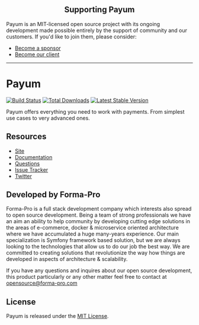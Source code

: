 <h2 align="center">Supporting Payum</h2>

Payum is an MIT-licensed open source project with its ongoing development made possible entirely by the support of community and our customers. If you'd like to join them, please consider:

- [Become a sponsor](https://www.patreon.com/makasim)
- [Become our client](http://forma-pro.com/)

---

# Payum
[![Build Status](https://travis-ci.org/Payum/Core.png?branch=master)](https://travis-ci.org/Payum/Core)
[![Total Downloads](https://poser.pugx.org/payum/Core/d/total.png)](https://packagist.org/packages/payum/core)
[![Latest Stable Version](https://poser.pugx.org/payum/core/version.png)](https://packagist.org/packages/payum/core)

Payum offers everything you need to work with payments. From simplest use cases to very advanced ones. 

## Resources

* [Site](https://payum.forma-pro.com/)
* [Documentation](https://github.com/Payum/Payum/blob/master/docs/index.md#general)
* [Questions](http://stackoverflow.com/questions/tagged/payum)
* [Issue Tracker](https://github.com/Payum/Payum/issues)
* [Twitter](https://twitter.com/payumphp)

## Developed by Forma-Pro

Forma-Pro is a full stack development company which interests also spread to open source development. 
Being a team of strong professionals we have an aim an ability to help community by developing cutting edge solutions in the areas of e-commerce, docker & microservice oriented architecture where we have accumulated a huge many-years experience. 
Our main specialization is Symfony framework based solution, but we are always looking to the technologies that allow us to do our job the best way. We are committed to creating solutions that revolutionize the way how things are developed in aspects of architecture & scalability.

If you have any questions and inquires about our open source development, this product particularly or any other matter feel free to contact at opensource@forma-pro.com

## License

Payum is released under the [MIT License](LICENSE).
